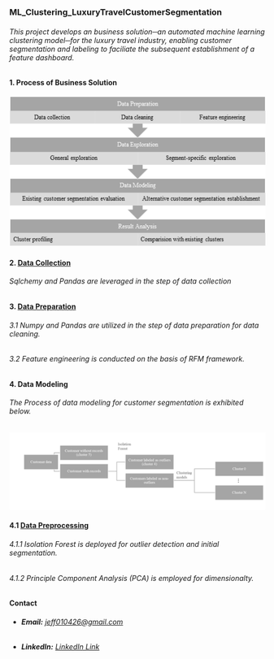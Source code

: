 ### **ML_Clustering_LuxuryTravelCustomerSegmentation**
###### This project develops an business solution─an automated machine learning clustering model─for the luxury travel industry, enabling customer segmentation and labeling to faciliate the subsequent establishment of a feature dashboard.

#### **1. Process of Business Solution**
![](Image/Analysis_Process.png)

#### **2. [Data Collection](Code/data_collection.py)**
###### Sqlchemy and Pandas are leveraged in the step of data collection

#### **3. [Data Preparation](Code/data_preparation.py)**
###### 3.1 Numpy and Pandas are utilized in the step of data preparation for data cleaning.
###### 3.2 Feature engineering is conducted on the basis of RFM framework.

#### **4. Data Modeling**
###### The Process of data modeling for customer segmentation is exhibited below.
![](Image/CustomerSegmentation_Workflow.png)

#### **4.1 [Data Preprocessing](Code/data_preprocessing.py)**
###### 4.1.1 Isolation Forest is deployed for outlier detection and initial segmentation.
###### 4.1.2 Principle Component Analysis (PCA) is employed for dimensionalty.

#### **Contact**
- ###### **Email:** jeff010426@gmail.com
- ###### **LinkedIn:** [LinkedIn Link](https://www.linkedin.com/in/chih-peng-javen-li-7b35561b9/)
